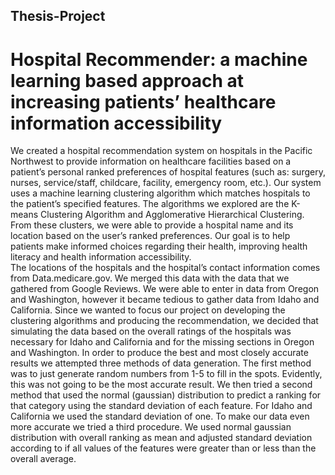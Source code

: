 ## Thesis-Project

# Hospital Recommender: a machine learning based approach at increasing patients’ healthcare information accessibility

  We created a hospital recommendation system on hospitals in the Pacific Northwest to provide information on healthcare facilities based on a patient’s personal ranked preferences of hospital features (such as: surgery, nurses, service/staff, childcare, facility, emergency room, etc.). Our system uses a machine learning clustering algorithm which matches hospitals to the patient’s specified features. The algorithms we explored are the K-means Clustering Algorithm and Agglomerative Hierarchical Clustering. From these clusters, we were able to provide a hospital name and its location based on the user’s ranked preferences. Our goal is to help patients make informed choices regarding their health, improving health literacy and health information accessibility. <br>
  The locations of the hospitals and the hospital’s contact information comes from  Data.medicare.gov. We merged this data with the data that we gathered from Google Reviews. We were able to enter in data from Oregon and Washington, however it became tedious to gather data from Idaho and California. Since we wanted to focus our project on developing the clustering algorithms and producing the recommendation, we decided that simulating the data based on the overall ratings of the hospitals was necessary for Idaho and California and for the missing sections in Oregon and Washington. In order to produce the best and most closely accurate results we attempted three methods of data generation. The first method was to just generate random numbers from 1-5 to fill in the spots. Evidently, this was not going to be the most accurate result. We then tried a second method that used the normal (gaussian) distribution to predict a ranking for that category using the standard deviation of each feature. For Idaho and California we used the standard deviation of one. To make our data even more accurate we tried a third procedure. We used normal gaussian distribution with overall ranking as mean and adjusted standard deviation according to if all values of the features were greater than or less than the overall average. 
